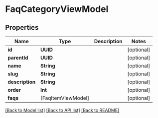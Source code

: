 # FaqCategoryViewModel

## Properties
Name | Type | Description | Notes
------------ | ------------- | ------------- | -------------
**id** | **UUID** |  | [optional] 
**parentId** | **UUID** |  | [optional] 
**name** | **String** |  | [optional] 
**slug** | **String** |  | [optional] 
**description** | **String** |  | [optional] 
**order** | **Int** |  | [optional] 
**faqs** | [FaqItemViewModel] |  | [optional] 

[[Back to Model list]](../README.md#documentation-for-models) [[Back to API list]](../README.md#documentation-for-api-endpoints) [[Back to README]](../README.md)


